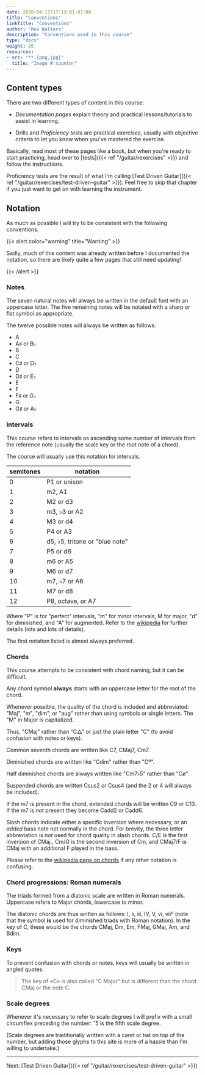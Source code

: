 ```yaml
---
date: 2020-04-11T17:13:01-07:00
title: "Conventions"
linkTitle: "Conventions"
author: "Rex Walters"
description: "Conventions used in this course"
type: "docs"
weight: 20
resources:
- src: "**.{png,jpg}"
  title: "Image #:counter"
---
```


## Content types

There are two different types of content in this course:

* *Documentation pages* explain theory and practical lessons/tutorials to assist
  in learning.

* Drills and *Proficiency tests* are practical *exercises*, usually with
  objective criteria to let you know when you've mastered the exercise.

Basically, read most of these pages like a book, but when you're ready to start
practicing, head over to [tests]({{< ref "/guitar/rexercises" >}}) and
follow the instructions.

Proficiency tests are the result of what I'm calling [Test Driven Guitar]({{<
ref "/guitar/rexercises/test-driven-guitar" >}}). Feel free to skip that
chapter if you just want to get on with learning the instrument.

## Notation

As much as possible I will try to be consistent with the following conventions.

{{< alert color="warning" title="Warning" >}}

Sadly, much of this content was already written before I documented the
notation, so there are likely quite a few pages that still need updating!

{{< /alert >}}

### Notes

The seven natural notes will always be written in the default font with an
uppercase letter. The five remaining notes will be notated with a sharp or flat
symbol as appropriate.

The twelve possible notes will always be written as follows:

* A
* A&sharp; or B&flat;
* B
* C
* C&sharp; or D&flat;
* D
* D&sharp; or E&flat;
* E
* F
* F&sharp; or G&flat;
* G
* G&sharp; or A&flat;

### Intervals

This course refers to intervals as ascending some number of intervals from the
reference note (usually the scale key or the root note of a chord).

The course will usually use this notation for intervals.

| semitones | notation
| ---                 | ---
| 0                   | P1 or unison
| 1                   | m2, A1
| 2                   | M2 or d3
| 3                   | m3, &flat;3 or A2
| 4                   | M3 or d4
| 5                   | P4 or A3
| 6                   | d5, &flat;5, tritone or "blue note"
| 7                   | P5 or d6
| 8                   | m6 or A5
| 9                   | M6 or d7
| 10                  | m7, &flat;7 or A6
| 11                  | M7 or d8
| 12                  | P8, octave, or A7

Where "P" is for "perfect" intervals, "m" for minor intervals, M for major, "d"
for diminished, and "A" for augmented. Refer to the
[wikipedia](https://en.wikipedia.org/wiki/Interval_(music)) for further details
(lots and lots of details).

The first notation listed is almost always preferred.

### Chords

This course attempts to be consistent with chord naming, but it can be difficult.

Any chord symbol **always** starts with an uppercase letter for the root of the
chord.

Whenever possible, the quality of the chord is included and abbreviated: "Maj",
"m", "dim", or "aug" rather than using symbols or single letters. The "M" in
Major is capitalized.

Thus, "CMaj" rather than "C&bigtriangleup;" or just the plain letter "C" (to
avoid confusion with notes or keys).

Common seventh chords are written like C7, CMaj7, Cm7.

Diminished chords are written like "Cdim" rather than "C&ordm;".

Half diminished chords are always written like "Cm7&flat;5" rather than "C&oslash;".

Suspended chords are written Csus2 or Csus4 (and the 2 or 4 will always be
included).

If the m7 is present in the chord, extended chords will be written C9 or C13. If
the m7 is *not* present they become Cadd2 or Cadd6.

Slash chords indicate either a specific inversion where necessary, or an *added*
bass note not normally in the chord. For brevity, the three letter abbreviation
is *not* used for chord quality in slash chords. C/E is the first inversion of
CMaj., Cm/G is the second inversion of Cm, and CMaj7/F is CMaj with an
additional F played in the bass.

Please refer to the [wikipedia page on
chords](https://en.wikipedia.org/wiki/Chord_(music)) if any other notation is
confusing.

### Chord progressions: Roman numerals

The triads formed from a diatonic scale are written in Roman numerals. Uppercase
refers to Major chords, lowercase to minor.

The diatonic chords are thus written as follows: I, ii, iii, IV, V, vi,
vii&ordm; (note that the symbol **is** used for diminished triads with Roman
notation). In the key of C, these would be the chords CMaj, Dm, Em, FMaj, GMaj,
Am, and Bdim.

### Keys

To prevent confusion with chords or notes, keys will usually be written in
angled quotes:

> The key of &laquo;C&raquo; is also called "C Major" but is different than the
> chord CMaj or the note C.

### Scale degrees

Whenever it's necessary to refer to scale degrees I will prefix with a small
circumflex preceding the number: &circ;5 is the fifth scale degree.

(Scale degrees are traditionally written with a caret or hat on top of the
number, but adding those glyphs to this site is more of a hassle than I'm
willing to undertake.)

---

Next: [Test Driven Guitar]({{< ref "/guitar/rexercises/test-driven-guitar" >}})
